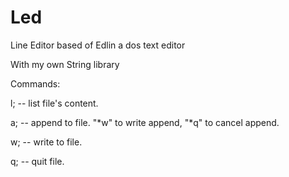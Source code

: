 # Led
Line Editor based of Edlin a dos text editor

With my own String library

Commands:

l; -- list file's content.

a; -- append to file. "*w" to write append, "*q" to cancel append.

w; -- write to file.

q; -- quit file.
